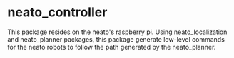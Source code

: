 # neato_controller
This package resides on the neato's raspberry pi. Using neato_localization and neato_planner packages, this package generate low-level commands for the neato robots to follow the path generated by the neato_planner.
